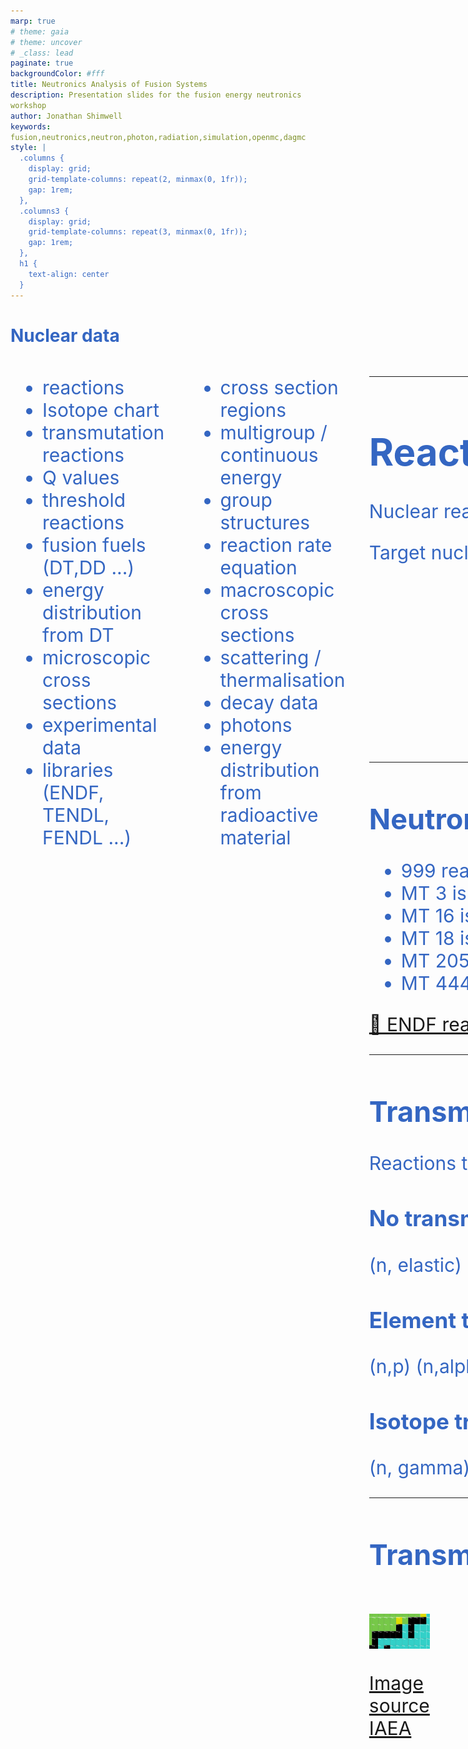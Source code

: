 ```yaml
---
marp: true
# theme: gaia
# theme: uncover
# _class: lead
paginate: true
backgroundColor: #fff
title: Neutronics Analysis of Fusion Systems
description: Presentation slides for the fusion energy neutronics workshop
author: Jonathan Shimwell
keywords: fusion,neutronics,neutron,photon,radiation,simulation,openmc,dagmc
style: |
  .columns {
    display: grid;
    grid-template-columns: repeat(2, minmax(0, 1fr));
    gap: 1rem;
  },
  .columns3 {
    display: grid;
    grid-template-columns: repeat(3, minmax(0, 1fr));
    gap: 1rem;
  },
  h1 {
    text-align: center
  }
---
```


<style>
  :root {
    --color-background: #fff;
    --color-foreground: #333;
    --color-highlight: #f96;
    --color-dimmed: #888;
    font-family: 'Century Gothic';
    color: #3466C2
  }
  {
    font-size: 29px
  }
  code {
    white-space : pre-wrap !important;
    word-break: break-word;
  }
  .columns {
    display: grid;
  }
  h1 {
    justify-content: center;
  }
  section {
    justify-content: start;
  }
  img[alt~="bottom-right"] {
    position: absolute;
    top: 90%;
    right: 1%;
  }
</style>



# Nuclear data

<div class="columns"  style="font-size: 30px;">
<div>

  - reactions
  - Isotope chart
  - transmutation reactions
  - Q values
  - threshold reactions
  - fusion fuels (DT,DD ...)
  - energy distribution from DT
  - microscopic cross sections
  - experimental data
  - libraries (ENDF, TENDL, FENDL ...)
</div>
<div>

  - cross section regions
  - multigroup / continuous energy
  - group structures
  - reaction rate equation
  - macroscopic cross sections
  - scattering / thermalisation
  - decay data
  - photons
  - energy distribution from radioactive material

  <!-- - energy angle plot
  - energy energy plot
  - pathlength
  - equation for logarithmic energy loss
  - transmutation to unstable -->
  <!-- - electrons
  - other particles -->

</div>
<div>

---

# Reactions

Nuclear reactions notation

Target nuclei (incident projectile, resulting fragments) resulting nuclei
<html>
  <body>
    <svg height="250" width="100%" xmlns="http://www.w3.org/2000/svg">
      <text x="40%" y="50" fill="red" font-size="35">Be9(n,2n)2He4</text>
      <line x1="40%" y1="60" x2="20%" y2="200" style="stroke:red;stroke-width:2" />
      <line x1="47%" y1="60" x2="40%" y2="200" style="stroke:red;stroke-width:2" />
      <line x1="50%" y1="60" x2="66%" y2="200" style="stroke:red;stroke-width:2" />
      <line x1="60%" y1="60" x2="85%" y2="200" style="stroke:red;stroke-width:2" />
      <text x="15%" y="230" fill="red" font-size="35">Target</text>
      <text x="35%" y="230" fill="red" font-size="35">Projectile</text>
      <text x="60%" y="230" fill="red" font-size="35">Product</text>
      <text x="80%" y="230" fill="red" font-size="35">Product</text>
    </svg> 
  </body>
</html>

---

## Neutron induced reactions

 - 999 reactions channels with unique reaction IDs (MT numbers)
 - MT 3 is elastic scattering (n,'n)
 - MT 16 is neutron multiplication (n,2n)
 - MT 18 is neutron multiplication (n,f)
 - MT 205 is tritium production (n,Xt) where X is a wild card
 - MT 444 is damage energy

 [🔗 ENDF reaction numbers](https://www.oecd-nea.org/dbdata/data/manual-endf/endf102_MT.pdf)
 
 ---

## Transmutation reactions

Reactions that result in a change of the isotope

<div class="columns3"  style="font-size: 30px;">
<div>

###  No transmutation
(n, elastic)
(n, inelastic)
(n, heating)

</div>
<div>

### Element transmutation
(n,p)
(n,alpha)
(n,fission)
Be9(n,2n)2He4


</div>
<div>

### Isotope transmutation

(n, gamma)
Pb208(n,2n)Pb207

</div>
<div>


---

## Transmutation of lead to gold

<div class="columns"  style="font-size: 30px;">
<div>

![gold to lead](images/gold-lead-isotope-chart2.png)

[Image source IAEA](https://www-nds.iaea.org/relnsd/vcharthtml/VChartHTML.html)


</div>
<div>

- 1 stable isotope of gold Au$_{79}^{197}$
- 3 natural isotopes of lead
  - Pb$_{82}^{204}$ ⚛ -3 protons, -4 neutrons
  - Pb$_{82}^{206}$ ⚛ -3 protons, -6 neutrons
  - Pb$_{82}^{207}$ ⚛ -3 protons, -7 neutrons 
  - Pb$_{82}^{208}$ ⚛ -3 protons, -8 neutrons
- 2 reactions for converting gold to lead
  - Pb204 (n,3npa) Au197
  - Pb204 (n,nta) Au197
- No cross section data found in ENDF
</div>
<div>


---

## Q values

Amount of energy absorbed (-ve) or release (+ve) during the nuclear reaction

| Reaction    | Energy release [MeV] |Threshold reaction |
| -------- | ------- |------- |
| Be9(n,2n)   | -1.6   | Yes  |
| Pb208(n,2n) | -7.3   | Yes  |
| Li6(n,t)    |  4.8   | No   |
| Li7(n,nt)   | -2.4   | Yes  |

Mass and Binding energy converted to kinetic energy

Online Q value calculator at [NNDC](https://www.nndc.bnl.gov/qcalc/)

---

## Fusion fuels

<div class="columns"  style="font-size: 30px;">
<div>

![](images/fusion-cross-sections.png)

</div>
<div>


Q values of fusion fuel reactions

| Reaction  | Energy release (MeV) |
| --------- | ------- |
| D + T -> He$^{4}$ + n  |  17.6      |
| D + D -> He$^{3}$+n |   3.3     |
| D + D -> T + p |   4.0     |
| D + He$^{3}$->He$^{4}$+p | 18.3  *     |

* No neutron emitted

---

## Aneutronic Fusion fuels 

<div class="columns"  style="font-size: 30px;">
<div>

- Neutrons are not emitted in the primary fuel reaction
- Neutrons can be emitted by reactions with the products
- Energy capture via direct conversion or divertor?

</div>
<div>

| Reaction  | Energy release <br> [MeV] |
| --------- | ------- |
| D + Li$^{6}$ -> 2He$^{4}$ | 22.4       |
| P + Li$^{6}$ -> He$^{4}$ + He$^{3}$    | 4.0       |
| He$^{3}$ + Li$^{6}$ -> He$^{4}$ + p  | 16.9       |
| He$^{3}$ + He$^{3}$ -> He$^{4}$ + 2p  | 12.86       |
| p + Li$^{7}$ -> 2He$^{4}$ | 17.2       |
| p -> B$^{11}$ -> 3He$^{4}$ | 8.7        |
| p -> N$^{15}$ -> C$^{12}$ + He$^{4}$ |      5.0  |

</div>
<div>

---

## Microscopic Cross Section

<div class="columns"  style="font-size: 30px;">
<div>

- Measured in Barns (1 barn = $10^{-28}m^{2}$)
- Energy dependant
- Cross section evaluations exist for:
  - different incident particles
  - different nuclides
  - different interactions.
- Important neutron reactions plotted
  - Tritium breeding
  - Neutron multiplication

</div>
<div>

![](images/important-microscopic-cross-sections.png)

</div>
<div>

---

## Reaction rate equation


- The reaction rate ($RR$) can be found by knowing the number of neutrons per unit volume ($n$), the velocity of neutrons ($v$), the material density ($p$), Avogadro's number ($N_{a}$), the microscopic cross section at the neutron energy ($\sigma_{e}$) and the atomic weight of the material ($M$).
- This reduces down to the neutron flux ($\phi$), nuclide number density ($N_{d}$) and microscopic cross section $\sigma_{e}$.
- This can be reduced one more stage by making use of the Macroscopic cross section ($\Sigma_{e}$).


$$ RR = \frac{nv\rho N_{a}\sigma_{e} }{M} = \phi N_{d} \sigma_{e} = \phi \Sigma_{e} $$

---

## Macroscopic cross section


<div class="columns"  style="font-size: 30px;">
<div>

- Lithium metatitanate has a material density of 3.4 g/cm3
- When plotting materials the Macroscopic cross section accounts for number density of the different isotopes
- Units for Macroscopic cross section are cm$^{-1}$

</div>
<div>

![](images/macroscopic_cross_sections.png)

</div>
<div>

---

## Cross section regions

<div class="columns"  style="font-size: 30px;">
<div>

Reactions have characteristics
- resolved resonance
- unresolved resonance
- 1/v section
- thresholds
- scattering

</div>
<div>

![](images/cross_section_regions.png)

</div>
<div>

---

# Experimental data

<div class="columns"  style="font-size: 30px;">
<div>

Availability of experimental data varies for different reactions and different isotopes.

Typically the experimental data is then interpreted to create evaluation libraries, such as ENDF, JEFF, JENDL, CENDL.



</div>
<div>

[![](images/exfor_be_n_2n.png)](https://nds.iaea.org/dataexplorer/)

Source [IAEA nuclear data services](https://nds.iaea.org/dataexplorer/?target_elem=Au&target_mass=197&reaction=n%2Cg)

</div>
<div>

---

## Nuclear data libraries

There are several groups that produce and distribute nuclear data

- TENDL 2023 🇪🇺 2850 neutron
- JENDL 5 🇯🇵 795 neutron
- ENDF/B-VIII.0 🇺🇸 557 neutron
- JEFF 3.3 🇪🇺 562 neutrons
- BROND 3.1 🇷🇺 372 neutrons
- FENDL 3.2b 🌐 191 neutron
- CENDL 3.2 🇨🇳 272  neutron

---